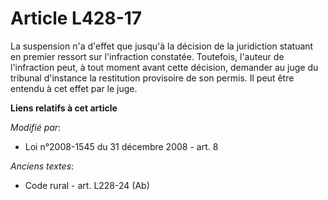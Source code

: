 # Article L428-17

La suspension n'a d'effet que jusqu'à la décision de la juridiction statuant en premier ressort sur l'infraction constatée.
Toutefois, l'auteur de l'infraction peut, à tout moment avant cette décision, demander au juge du tribunal d'instance la
restitution provisoire de son permis. Il peut être entendu à cet effet par le juge.

**Liens relatifs à cet article**

_Modifié par_:

  - Loi n°2008-1545 du 31 décembre 2008 - art. 8

_Anciens textes_:

  - Code rural - art. L228-24 (Ab)
